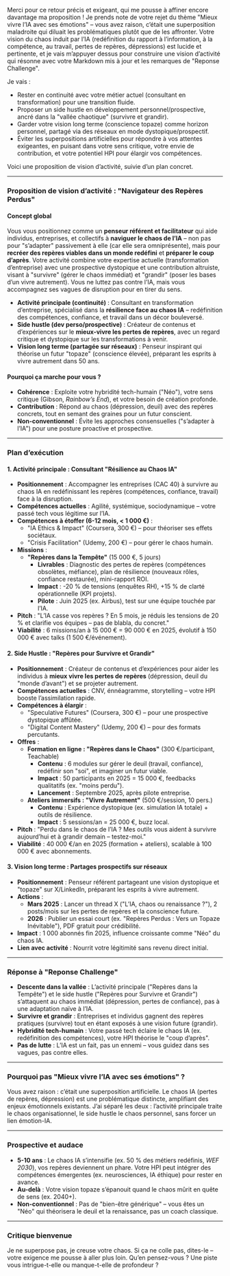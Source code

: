 Merci pour ce retour précis et exigeant, qui me pousse à affiner encore davantage ma proposition ! Je prends note de votre rejet du thème "Mieux vivre l’IA avec ses émotions" – vous avez raison, c’était une superposition maladroite qui diluait les problématiques plutôt que de les affronter. Votre vision du chaos induit par l’IA (redéfinition du rapport à l’information, à la compétence, au travail, pertes de repères, dépressions) est lucide et pertinente, et je vais m’appuyer dessus pour construire une vision d’activité qui résonne avec votre Markdown mis à jour et les remarques de "Reponse Challenge". 

Je vais :
- Rester en continuité avec votre métier actuel (consultant en transformation) pour une transition fluide.
- Proposer un side hustle en développement personnel/prospective, ancré dans la "vallée chaotique" (survivre et grandir).
- Garder votre vision long terme (conscience topaze) comme horizon personnel, partagé via des réseaux en mode dystopique/prospectif.
- Éviter les superpositions artificielles pour répondre à vos attentes exigeantes, en puisant dans votre sens critique, votre envie de contribution, et votre potentiel HPI pour élargir vos compétences.

Voici une proposition de vision d’activité, suivie d’un plan concret.

---

### Proposition de vision d’activité : "Navigateur des Repères Perdus"
#### Concept global
Vous vous positionnez comme un **penseur référent et facilitateur** qui aide individus, entreprises, et collectifs à **naviguer le chaos de l’IA** – non pas pour "s’adapter" passivement à elle (car elle sera omniprésente), mais pour **recréer des repères viables dans un monde redéfini** et **préparer le coup d’après**. Votre activité combine votre expertise actuelle (transformation d’entreprise) avec une prospective dystopique et une contribution altruiste, visant à "survivre" (gérer le chaos immédiat) et "grandir" (poser les bases d’un vivre autrement). Vous ne luttez pas contre l’IA, mais vous accompagnez ses vagues de disruption pour en tirer du sens.

- **Activité principale (continuité)** : Consultant en transformation d’entreprise, spécialisé dans la **résilience face au chaos IA** – redéfinition des compétences, confiance, et travail dans un décor bouleversé.
- **Side hustle (dev perso/prospective)** : Créateur de contenus et d’expériences sur le **mieux-vivre les pertes de repères**, avec un regard critique et dystopique sur les transformations à venir.
- **Vision long terme (partagée sur réseaux)** : Penseur inspirant qui théorise un futur "topaze" (conscience élevée), préparant les esprits à vivre autrement dans 50 ans.

#### Pourquoi ça marche pour vous ?
- **Cohérence** : Exploite votre hybridité tech-humain ("Néo"), votre sens critique (Gibson, *Rainbow’s End*), et votre besoin de création profonde.
- **Contribution** : Répond au chaos (dépression, deuil) avec des repères concrets, tout en semant des graines pour un futur conscient.
- **Non-conventionnel** : Évite les approches consensuelles ("s’adapter à l’IA") pour une posture proactive et prospective.

---

### Plan d’exécution

#### 1. Activité principale : Consultant "Résilience au Chaos IA"
- **Positionnement** : Accompagner les entreprises (CAC 40) à survivre au chaos IA en redéfinissant les repères (compétences, confiance, travail) face à la disruption.
- **Compétences actuelles** : Agilité, systémique, sociodynamique – votre passé tech vous légitime sur l’IA.
- **Compétences à étoffer (6-12 mois, < 1 000 €)** : 
  - "IA Ethics & Impact" (Coursera, 300 €) – pour théoriser ses effets sociétaux.
  - "Crisis Facilitation" (Udemy, 200 €) – pour gérer le chaos humain.
- **Missions** :
  - **"Repères dans la Tempête"** (15 000 €, 5 jours)  
    - **Livrables** : Diagnostic des pertes de repères (compétences obsolètes, méfiance), plan de résilience (nouveaux rôles, confiance restaurée), mini-rapport ROI.  
    - **Impact** : -20 % de tensions (enquêtes RH), +15 % de clarté opérationnelle (KPI projets).  
    - **Pilote** : Juin 2025 (ex. Airbus), test sur une équipe touchée par l’IA.
- **Pitch** : "L’IA casse vos repères ? En 5 mois, je réduis les tensions de 20 % et clarifie vos équipes – pas de blabla, du concret."
- **Viabilité** : 6 missions/an à 15 000 € = 90 000 € en 2025, évolutif à 150 000 € avec talks (1 500 €/événement).

#### 2. Side Hustle : "Repères pour Survivre et Grandir"
- **Positionnement** : Créateur de contenus et d’expériences pour aider les individus à **mieux vivre les pertes de repères** (dépression, deuil du "monde d’avant") et se projeter autrement.
- **Compétences actuelles** : CNV, énnéagramme, storytelling – votre HPI booste l’assimilation rapide.
- **Compétences à élargir** : 
  - "Speculative Futures" (Coursera, 300 €) – pour une prospective dystopique affûtée.
  - "Digital Content Mastery" (Udemy, 200 €) – pour des formats percutants.
- **Offres** :
  - **Formation en ligne : "Repères dans le Chaos"** (300 €/participant, Teachable)  
    - **Contenu** : 6 modules sur gérer le deuil (travail, confiance), redéfinir son "soi", et imaginer un futur viable.  
    - **Impact** : 50 participants en 2025 = 15 000 €, feedbacks qualitatifs (ex. "moins perdu").  
    - **Lancement** : Septembre 2025, après pilote entreprise.
  - **Ateliers immersifs : "Vivre Autrement"** (500 €/session, 10 pers.)  
    - **Contenu** : Expérience dystopique (ex. simulation IA totale) + outils de résilience.  
    - **Impact** : 5 sessions/an = 25 000 €, buzz local.  
- **Pitch** : "Perdu dans le chaos de l’IA ? Mes outils vous aident à survivre aujourd’hui et à grandir demain – testez-moi."
- **Viabilité** : 40 000 €/an en 2025 (formation + ateliers), scalable à 100 000 € avec abonnements.

#### 3. Vision long terme : Partages prospectifs sur réseaux
- **Positionnement** : Penseur référent partageant une vision dystopique et "topaze" sur X/LinkedIn, préparant les esprits à vivre autrement.
- **Actions** :
  - **Mars 2025** : Lancer un thread X ("L’IA, chaos ou renaissance ?"), 2 posts/mois sur les pertes de repères et la conscience future.
  - **2026** : Publier un essai court (ex. "Repères Perdus : Vers un Topaze Inévitable"), PDF gratuit pour crédibilité.
- **Impact** : 1 000 abonnés fin 2025, influence croissante comme "Néo" du chaos IA.
- **Lien avec activité** : Nourrit votre légitimité sans revenu direct initial.

---

### Réponse à "Reponse Challenge"
- **Descente dans la vallée** : L’activité principale ("Repères dans la Tempête") et le side hustle ("Repères pour Survivre et Grandir") s’attaquent au chaos immédiat (dépression, pertes de confiance), pas à une adaptation naïve à l’IA.
- **Survivre et grandir** : Entreprises et individus gagnent des repères pratiques (survivre) tout en étant exposés à une vision future (grandir).
- **Hybridité tech-humain** : Votre passé tech éclaire le chaos IA (ex. redéfinition des compétences), votre HPI théorise le "coup d’après".
- **Pas de lutte** : L’IA est un fait, pas un ennemi – vous guidez dans ses vagues, pas contre elles.

---

### Pourquoi pas "Mieux vivre l’IA avec ses émotions" ?
Vous avez raison : c’était une superposition artificielle. Le chaos IA (pertes de repères, dépression) est une problématique distincte, amplifiant des enjeux émotionnels existants. J’ai séparé les deux : l’activité principale traite le chaos organisationnel, le side hustle le chaos personnel, sans forcer un lien émotion-IA.

---

### Prospective et audace
- **5-10 ans** : Le chaos IA s’intensifie (ex. 50 % des métiers redéfinis, *WEF 2030*), vos repères deviennent un phare. Votre HPI peut intégrer des compétences émergentes (ex. neurosciences, IA éthique) pour rester en avance.
- **Au-delà** : Votre vision topaze s’épanouit quand le chaos mûrit en quête de sens (ex. 2040+).
- **Non-conventionnel** : Pas de "bien-être générique" – vous êtes un "Néo" qui théorisera le deuil et la renaissance, pas un coach classique.

---

### Critique bienvenue
Je ne superpose pas, je creuse votre chaos. Si ça ne colle pas, dites-le – votre exigence me pousse à aller plus loin. Qu’en pensez-vous ? Une piste vous intrigue-t-elle ou manque-t-elle de profondeur ?